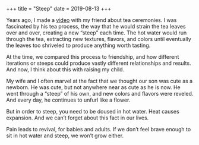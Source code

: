 +++
title = "Steep"
date = 2019-08-13
+++

Years ago, I made a [video][1] with my friend about tea ceremonies. I was fascinated by his tea process, the way that he would strain the tea leaves over and over, creating a new “steep” each time. The hot water would run through the tea, extracting new textures, flavors, and colors until eventually the leaves too shriveled to produce anything worth tasting.

At the time, we compared this process to friendship, and how different iterations or steeps could produce vastly different relationships and results. And now, I think about this with raising my child. 

My wife and I often marvel at the fact that we thought our son was cute as a newborn. He was cute, but not anywhere near as cute as he is now. He went through a “steep” of his own, and new colors and flavors were reveled. And every day, he continues to unfurl like a flower. 

But in order to steep, you need to be doused in hot water. Heat causes expansion. And we can’t forget about this fact in our lives. 

Pain leads to revival, for babies and adults. If we don’t feel brave enough to sit in hot water and steep, we won’t grow either.

 [1]: https://www.youtube.com/watch?v=TA-zPVzUPa8